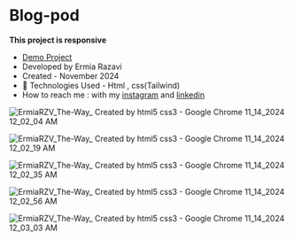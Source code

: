 # Blog-pod
**This project is responsive**

- [Demo Project](https://ermiarzv.github.io/Blog-pod/)
- Developed by Ermia Razavi
- Created - November 2024
- 🤖 Technologies Used - Html , css(Tailwind) 
- How to reach me : with my
[instagram](https://www.instagram.com/ermia_razavi.dev) and
[linkedin](https://www.linkedin.com/in/ermia-razavi-a611312a3/)

![ErmiaRZV_The-Way_ Created by html5   css3 - Google Chrome 11_14_2024 12_02_04 AM](https://github.com/user-attachments/assets/2c96c2bf-7731-4237-a399-ea1bf38d9c8f)

![ErmiaRZV_The-Way_ Created by html5   css3 - Google Chrome 11_14_2024 12_02_19 AM](https://github.com/user-attachments/assets/92149b1c-d2d2-445f-9d86-0cbdb7eb4661)

![ErmiaRZV_The-Way_ Created by html5   css3 - Google Chrome 11_14_2024 12_02_35 AM](https://github.com/user-attachments/assets/2912887d-3595-4e54-a23f-4919b64f39c5)

![ErmiaRZV_The-Way_ Created by html5   css3 - Google Chrome 11_14_2024 12_02_56 AM](https://github.com/user-attachments/assets/99aef417-7068-40cb-a1fc-dd8aaebf90be)

![ErmiaRZV_The-Way_ Created by html5   css3 - Google Chrome 11_14_2024 12_03_03 AM](https://github.com/user-attachments/assets/cc33959a-1c45-479a-a9ef-a2f2489893af)
